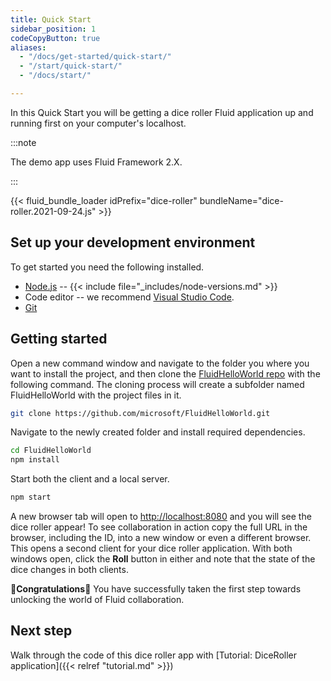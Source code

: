 ```yaml
---
title: Quick Start
sidebar_position: 1
codeCopyButton: true
aliases:
  - "/docs/get-started/quick-start/"
  - "/start/quick-start/"
  - "/docs/start/"

---
```


In this Quick Start you will be getting a dice roller Fluid application up and running first on your computer's
localhost.

:::note

The demo app uses Fluid Framework 2.X.

:::

{{< fluid_bundle_loader idPrefix="dice-roller"
    bundleName="dice-roller.2021-09-24.js" >}}

## Set up your development environment

To get started you need the following installed.

-   [Node.js](https://nodejs.org/en/download) -- {{< include file="_includes/node-versions.md" >}}
-   Code editor -- we recommend [Visual Studio Code](https://code.visualstudio.com/).
-   [Git](https://git-scm.com/downloads)

## Getting started

Open a new command window and navigate to the folder you where you want to install the project, and then clone the
[FluidHelloWorld repo](https://github.com/microsoft/FluidHelloWorld) with the following command. The cloning process
will create a subfolder named FluidHelloWorld with the project files in it.

```bash
git clone https://github.com/microsoft/FluidHelloWorld.git
```

Navigate to the newly created folder and install required dependencies.

```bash
cd FluidHelloWorld
npm install
```

Start both the client and a local server.

```bash
npm start
```

A new browser tab will open to <http://localhost:8080> and you will see the dice roller appear! To see collaboration in
action copy the full URL in the browser, including the ID, into a new window or even a different browser. This opens a
second client for your dice roller application. With both windows open, click the **Roll** button in either and note
that the state of the dice changes in both clients.


🥳**Congratulations**🎉 You have successfully taken the first step towards unlocking the world of Fluid collaboration.

## Next step

Walk through the code of this dice roller app with [Tutorial: DiceRoller application]({{< relref "tutorial.md" >}})
